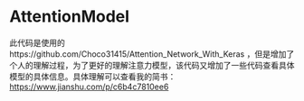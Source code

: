 # AttentionModel
此代码是使用的https://github.com/Choco31415/Attention_Network_With_Keras  ，但是增加了个人的理解过程，为了更好的理解注意力模型，该代码又增加了一些代码查看具体模型的具体信息。具体理解可以查看我的简书：https://www.jianshu.com/p/c6b4c7810ee6
